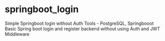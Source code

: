 # springboot_login
Simple Springboot login without Auth
Tools - PostgreSQL, Springbooot
Basic Spring boot login and register backend without using Auth and JWT Middleware
